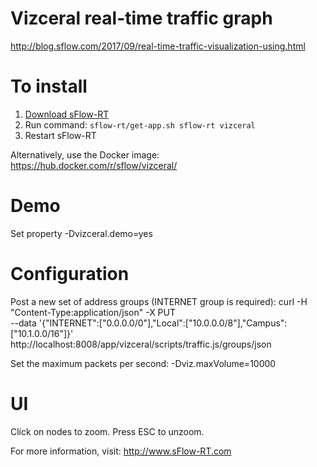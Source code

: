 # Vizceral real-time traffic graph

http://blog.sflow.com/2017/09/real-time-traffic-visualization-using.html

# To install

1. [Download sFlow-RT](https://sflow-rt.com/download.php)
2. Run command: `sflow-rt/get-app.sh sflow-rt vizceral`
3. Restart sFlow-RT

Alternatively, use the Docker image:
https://hub.docker.com/r/sflow/vizceral/

# Demo
Set property -Dvizceral.demo=yes

# Configuration

Post a new set of address groups (INTERNET group is required):
curl -H "Content-Type:application/json" -X PUT \
--data '{"INTERNET":["0.0.0.0/0"],"Local":["10.0.0.0/8"],"Campus":["10.1.0.0/16"]}' \
http://localhost:8008/app/vizceral/scripts/traffic.js/groups/json

Set the maximum packets per second:
-Dviz.maxVolume=10000

# UI
Click on nodes to zoom. Press ESC to unzoom.

For more information, visit:
http://www.sFlow-RT.com
